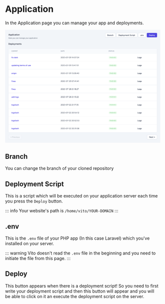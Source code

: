 # Application

In the Application page you can manage your app and deployments.

![Application](/sites/application.png)

## Branch

You can change the branch of your cloned repository

## Deployment Script

This is a script which will be executed on your application server each time you press the `Deploy` button.

::: info
Your website's path is `/home/vito/YOUR-DOMAIN`
:::

## .env

This is the `.env` file of your PHP app (In this case Laravel) which you've installed on your server.

::: warning
Vito doesn't read the `.env` file in the beginning and you need to initiate the file from this page.
:::

## Deploy

This button appears when there is a deployment script! So you need to first write your deployment script and then this button will appear and you will be able to click on it an execute the deployment script on the server.